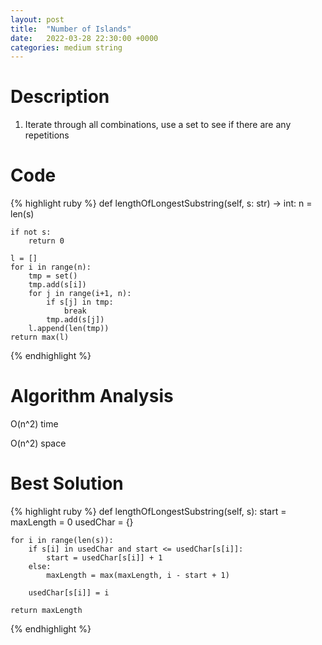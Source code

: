 ```yaml
---
layout: post
title:  "Number of Islands"
date:   2022-03-28 22:30:00 +0000
categories: medium string
---
```

# Description
1. Iterate through all combinations, use a set to see if there are any repetitions

# Code
{% highlight ruby %}
def lengthOfLongestSubstring(self, s: str) -> int:
    n = len(s)
    
    if not s:
        return 0
    
    l = []
    for i in range(n):
        tmp = set()
        tmp.add(s[i])
        for j in range(i+1, n):
            if s[j] in tmp:
                break
            tmp.add(s[j])
        l.append(len(tmp))
    return max(l)
{% endhighlight %}

# Algorithm Analysis
O(n^2) time

O(n^2) space

# Best Solution
{% highlight ruby %}
def lengthOfLongestSubstring(self, s):
    start = maxLength = 0
    usedChar = {}
    
    for i in range(len(s)):
        if s[i] in usedChar and start <= usedChar[s[i]]:
            start = usedChar[s[i]] + 1
        else:
            maxLength = max(maxLength, i - start + 1)

        usedChar[s[i]] = i

    return maxLength
{% endhighlight %}